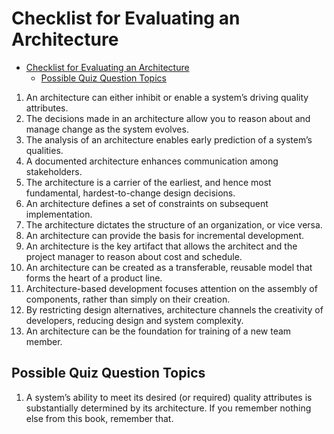 # Checklist for Evaluating an Architecture

<!--toc:start-->

- [Checklist for Evaluating an Architecture](#checklist-for-evaluating-an-architecture)
  - [Possible Quiz Question Topics](#possible-quiz-question-topics)
  <!--toc:end-->

1. An architecture can either inhibit or enable a system’s driving quality attributes.
2. The decisions made in an architecture allow you to reason about and manage
   change as the system evolves.
3. The analysis of an architecture enables early prediction of a system’s qualities.
4. A documented architecture enhances communication among stakeholders.
5. The architecture is a carrier of the earliest, and hence most fundamental,
   hardest-to-change design decisions.
6. An architecture defines a set of constraints on subsequent implementation.
7. The architecture dictates the structure of an organization, or vice versa.
8. An architecture can provide the basis for incremental development.
9. An architecture is the key artifact that allows the architect and the project
   manager to reason about cost and schedule.
10. An architecture can be created as a transferable, reusable model that forms
    the heart of a product line.
11. Architecture-based development focuses attention on the assembly of
    components, rather than simply on their creation.
12. By restricting design alternatives, architecture channels the creativity of
    developers, reducing design and system complexity.
13. An architecture can be the foundation for training of a new team member.

## Possible Quiz Question Topics

1. A system’s ability to meet its desired (or required) quality attributes is
   substantially determined by its architecture. If you remember nothing
   else from this book, remember that.
